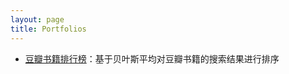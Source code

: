 ```yaml
---
layout: page
title: Portfolios
---
```


- [豆瓣书籍排行榜](https://alexddhuang.github.io/douban-books-rank/)：基于贝叶斯平均对豆瓣书籍的搜索结果进行排序
